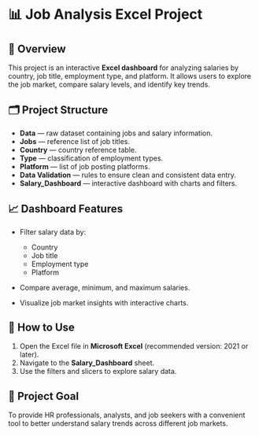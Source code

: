 # 📊 Job Analysis Excel Project

## 📌 Overview

This project is an interactive **Excel dashboard** for analyzing salaries by country, job title, employment type, and platform.
It allows users to explore the job market, compare salary levels, and identify key trends.

## 🗂️ Project Structure

* **Data** — raw dataset containing jobs and salary information.
* **Jobs** — reference list of job titles.
* **Country** — country reference table.
* **Type** — classification of employment types.
* **Platform** — list of job posting platforms.
* **Data Validation** — rules to ensure clean and consistent data entry.
* **Salary\_Dashboard** — interactive dashboard with charts and filters.

## 📈 Dashboard Features

* Filter salary data by:

  * Country
  * Job title
  * Employment type
  * Platform
* Compare average, minimum, and maximum salaries.
* Visualize job market insights with interactive charts.

## 🚀 How to Use

1. Open the Excel file in **Microsoft Excel** (recommended version: 2021 or later).
2. Navigate to the **Salary\_Dashboard** sheet.
3. Use the filters and slicers to explore salary data.


## 🎯 Project Goal

To provide HR professionals, analysts, and job seekers with a convenient tool to better understand salary trends across different job markets.

